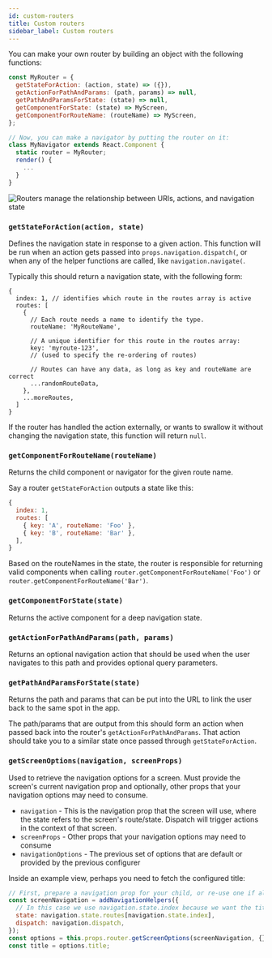 ```yaml
---
id: custom-routers
title: Custom routers
sidebar_label: Custom routers
---
```


You can make your own router by building an object with the following functions:

```js
const MyRouter = {
  getStateForAction: (action, state) => ({}),
  getActionForPathAndParams: (path, params) => null,
  getPathAndParamsForState: (state) => null,
  getComponentForState: (state) => MyScreen,
  getComponentForRouteName: (routeName) => MyScreen,
};

// Now, you can make a navigator by putting the router on it:
class MyNavigator extends React.Component {
  static router = MyRouter;
  render() {
    ...
  }
}
```

![Routers manage the relationship between URIs, actions, and navigation state](/docs/assets/routers/routers-concept-map.png)

### `getStateForAction(action, state)`

Defines the navigation state in response to a given action. This function will be run when an action gets passed into `props.navigation.dispatch(`, or when any of the helper functions are called, like `navigation.navigate(`.

Typically this should return a navigation state, with the following form:

```
{
  index: 1, // identifies which route in the routes array is active
  routes: [
    {
      // Each route needs a name to identify the type.
      routeName: 'MyRouteName',

      // A unique identifier for this route in the routes array:
      key: 'myroute-123',
      // (used to specify the re-ordering of routes)

      // Routes can have any data, as long as key and routeName are correct
      ...randomRouteData,
    },
    ...moreRoutes,
  ]
}
```

If the router has handled the action externally, or wants to swallow it without changing the navigation state, this function will return `null`.

### `getComponentForRouteName(routeName)`

Returns the child component or navigator for the given route name.

Say a router `getStateForAction` outputs a state like this:

```js
{
  index: 1,
  routes: [
    { key: 'A', routeName: 'Foo' },
    { key: 'B', routeName: 'Bar' },
  ],
}
```

Based on the routeNames in the state, the router is responsible for returning valid components when calling `router.getComponentForRouteName('Foo')` or `router.getComponentForRouteName('Bar')`.

### `getComponentForState(state)`

Returns the active component for a deep navigation state.

### `getActionForPathAndParams(path, params)`

Returns an optional navigation action that should be used when the user navigates to this path and provides optional query parameters.

### `getPathAndParamsForState(state)`

Returns the path and params that can be put into the URL to link the user back to the same spot in the app.

The path/params that are output from this should form an action when passed back into the router's `getActionForPathAndParams`. That action should take you to a similar state once passed through `getStateForAction`.

### `getScreenOptions(navigation, screenProps)`

Used to retrieve the navigation options for a screen. Must provide the screen's current navigation prop and optionally, other props that your navigation options may need to consume.

- `navigation` - This is the navigation prop that the screen will use, where the state refers to the screen's route/state. Dispatch will trigger actions in the context of that screen.
- `screenProps` - Other props that your navigation options may need to consume
- `navigationOptions` - The previous set of options that are default or provided by the previous configurer

Inside an example view, perhaps you need to fetch the configured title:

```js
// First, prepare a navigation prop for your child, or re-use one if already available.
const screenNavigation = addNavigationHelpers({
  // In this case we use navigation.state.index because we want the title for the active route.
  state: navigation.state.routes[navigation.state.index],
  dispatch: navigation.dispatch,
});
const options = this.props.router.getScreenOptions(screenNavigation, {});
const title = options.title;
```
